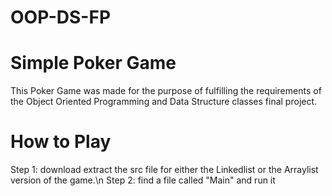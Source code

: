 # OOP-DS-FP
<h1>Simple Poker Game</h1>
<p>
  This Poker Game was made for the purpose of fulfilling the requirements of the Object Oriented Programming and Data Structure classes final project. 
</p>

<h1> How to Play </h1>
<p>
  Step 1: download extract the src file for either the Linkedlist or the Arraylist version of the game.\n
  Step 2: find a file called "Main" and run it 
</p>
